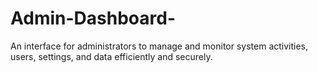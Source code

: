 # Admin-Dashboard-
An interface for administrators to manage and monitor system activities, users, settings, and data efficiently and securely.
